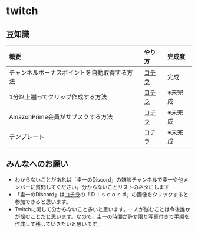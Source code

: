 # twitch

## 豆知識
| 概要 | やり方 | 完成度 |
| :- | :- | :- |
| チャンネルボーナスポイントを自動取得する方法 | [コチラ](https://github.com/keiitichan/twitch/blob/main/%E3%83%81%E3%83%A3%E3%83%B3%E3%83%8D%E3%83%AB%E3%83%9C%E3%83%BC%E3%83%8A%E3%82%B9%E3%83%9D%E3%82%A4%E3%83%B3%E3%83%88%E3%82%92%E8%87%AA%E5%8B%95%E5%8F%96%E5%BE%97%E3%81%99%E3%82%8B%E6%96%B9%E6%B3%95.md) | 完成 |
|1分以上遡ってクリップ作成する方法|[コチラ](https://github.com/keiitichan/twitch/blob/main/1%E5%88%86%E4%BB%A5%E4%B8%8A%E9%81%A1%E3%81%A3%E3%81%A6%E3%82%AF%E3%83%AA%E3%83%83%E3%83%97%E4%BD%9C%E6%88%90%E3%81%99%E3%82%8B%E6%96%B9%E6%B3%95)|※未完成|
|AmazonPrime会員がサブスクする方法|[コチラ](https://github.com/keiitichan/twitch/blob/main/AmazonPrime%E4%BC%9A%E5%93%A1%E3%81%8C%E3%82%B5%E3%83%96%E3%82%B9%E3%82%AF%E3%81%99%E3%82%8B%E6%96%B9%E6%B3%95)|※未完成|
|テンプレート|[コチラ](コチラ)|※未完成|

## みんなへのお願い
- わからないことがあれば「圭一のDiscord」の雑談チャンネルで圭一や他メンバーに質問してください。分からないことリストのネタにします
- 「圭一のDiscord」は[コチラ](https://www.twitch.tv/keiitichan/about)の「Ｄｉｓｃｏｒｄ」の画像をクリックすると参加できると思います。
- Twitchに関して分からないこと多いと思います。一人が悩むことは今後誰かが悩むことだと思います。なので、圭一の時間が許す限り写真付きで手順を作成して残していきたいと思います。

